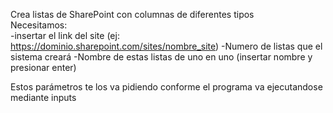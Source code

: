 Crea listas de SharePoint con columnas de diferentes tipos  
Necesitamos:  
	-insertar el link del site (ej: https://dominio.sharepoint.com/sites/nombre_site)
	-Numero de listas que el sistema creará
	-Nombre de estas listas de uno en uno (insertar nombre y presionar enter)  
  
Estos parámetros te los va pidiendo conforme el programa va ejecutandose mediante inputs
